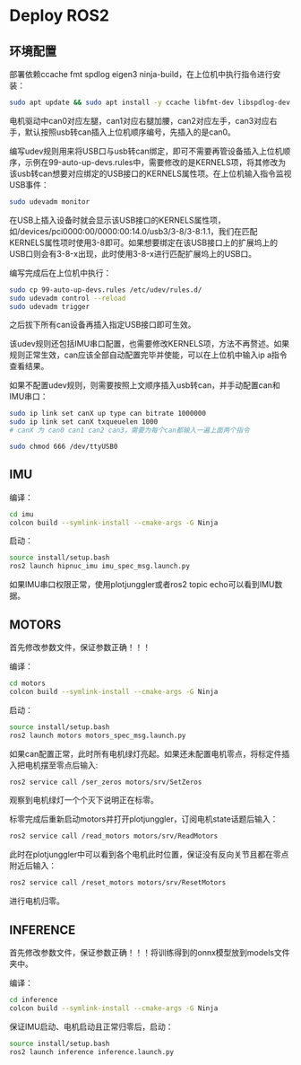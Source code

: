 # Deploy ROS2

## 环境配置

部署依赖ccache fmt spdlog eigen3 ninja-build，在上位机中执行指令进行安装：

```bash
sudo apt update && sudo apt install -y ccache libfmt-dev libspdlog-dev libeigen3-dev ninja-build
```

电机驱动中can0对应左腿，can1对应右腿加腰，can2对应左手，can3对应右手，默认按照usb转can插入上位机顺序编号，先插入的是can0。

编写udev规则用来将USB口与usb转can绑定，即可不需要再管设备插入上位机顺序，示例在99-auto-up-devs.rules中，需要修改的是KERNELS项，将其修改为该usb转can想要对应绑定的USB接口的KERNELS属性项。在上位机输入指令监视USB事件：

```bash
sudo udevadm monitor
```

在USB上插入设备时就会显示该USB接口的KERNELS属性项，如/devices/pci0000:00/0000:00:14.0/usb3/3-8/3-8:1.1，我们在匹配KERNELS属性项时使用3-8即可。如果想要绑定在该USB接口上的扩展坞上的USB口则会有3-8-x出现，此时使用3-8-x进行匹配扩展坞上的USB口。

编写完成后在上位机中执行：

```bash
sudo cp 99-auto-up-devs.rules /etc/udev/rules.d/
sudo udevadm control --reload
sudo udevadm trigger
```

之后拔下所有can设备再插入指定USB接口即可生效。

该udev规则还包括IMU串口配置，也需要修改KERNELS项，方法不再赘述。如果规则正常生效，can应该全部自动配置完毕并使能，可以在上位机中输入ip a指令查看结果。

如果不配置udev规则，则需要按照上文顺序插入usb转can，并手动配置can和IMU串口：

```bash
sudo ip link set canX up type can bitrate 1000000
sudo ip link set canX txqueuelen 1000
# canX 为 can0 can1 can2 can3，需要为每个can都输入一遍上面两个指令

sudo chmod 666 /dev/ttyUSB0
```

## IMU

编译：

```bash
cd imu
colcon build --symlink-install --cmake-args -G Ninja
```

启动：

```bash
source install/setup.bash
ros2 launch hipnuc_imu imu_spec_msg.launch.py
```

如果IMU串口权限正常，使用plotjunggler或者ros2 topic echo可以看到IMU数据。

## MOTORS

首先修改参数文件，保证参数正确！！！

编译：

```bash
cd motors
colcon build --symlink-install --cmake-args -G Ninja
```

启动：

```bash
source install/setup.bash
ros2 launch motors motors_spec_msg.launch.py
```

如果can配置正常，此时所有电机绿灯亮起。如果还未配置电机零点，将标定件插入把电机摆至零点后输入:

```bash
ros2 service call /ser_zeros motors/srv/SetZeros
```

观察到电机绿灯一个个灭下说明正在标零。

标零完成后重新启动motors并打开plotjunggler，订阅电机state话题后输入：

```bash
ros2 service call /read_motors motors/srv/ReadMotors
```

此时在plotjunggler中可以看到各个电机此时位置，保证没有反向关节且都在零点附近后输入：

```bash
ros2 service call /reset_motors motors/srv/ResetMotors
```

进行电机归零。

## INFERENCE

首先修改参数文件，保证参数正确！！！将训练得到的onnx模型放到models文件夹中。

编译：

```bash
cd inference
colcon build --symlink-install --cmake-args -G Ninja
```

保证IMU启动、电机启动且正常归零后，启动：

```bash
source install/setup.bash
ros2 launch inference inference.launch.py
```
